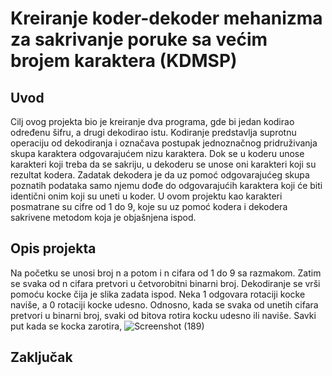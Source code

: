 # Kreiranje koder-dekoder mehanizma za sakrivanje poruke sa većim brojem karaktera (KDMSP)

## Uvod
  Cilj ovog projekta bio je kreiranje dva programa, gde bi jedan kodirao određenu šifru, a drugi dekodirao istu. Kodiranje 
predstavlja suprotnu operaciju od dekodiranja i označava postupak jednoznačnog pridruživanja skupa karaktera odgovarajućem nizu 
karaktera. Dok se u koderu unose karakteri koji treba da se sakriju, u dekoderu se unose oni karakteri koji su rezultat kodera. 
Zadatak dekodera je da uz pomoć odgovarajućeg skupa poznatih podataka samo njemu dođe do odgovarajućih karaktera koji će biti 
identični onim koji su uneti u koder. U ovom projektu kao karakteri posmatrane su cifre od 1 do 9, koje su uz pomoć kodera i dekodera
sakrivene metodom koja je objašnjena ispod.
## Opis projekta
Na početku se unosi broj n a potom i n cifara od 1 do 9 sa razmakom. Zatim se svaka od n cifara pretvori u četvorobitni binarni broj. Dekodiranje se vrši pomoću kocke
čija je slika zadata ispod. Neka 1 odgovara rotaciji kocke naviše, a 0 rotaciji kocke udesno. Odnosno, kada se svaka od unetih cifara pretvori u binarni broj, svaki od
bitova rotira kocku udesno ili naviše. Savki put kada se kocka zarotira, 
![Screenshot (189)](https://user-images.githubusercontent.com/68563777/121240257-68944b80-c89a-11eb-9501-f9774032e93c.png)

## Zaključak
